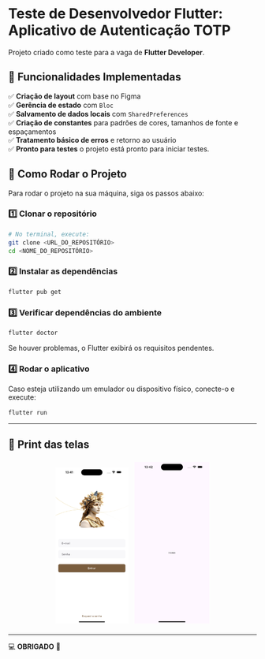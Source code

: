 # Teste de Desenvolvedor Flutter: Aplicativo de Autenticação TOTP

Projeto criado como teste para a vaga de **Flutter Developer**.

## 📌 Funcionalidades Implementadas

✅ **Criação de layout** com base no Figma  
✅ **Gerência de estado** com `Bloc`  
✅ **Salvamento de dados locais** com `SharedPreferences`  
✅ **Criação de constantes** para padrões de cores, tamanhos de fonte e espaçamentos  
✅ **Tratamento básico de erros** e retorno ao usuário  
✅ **Pronto para testes** o projeto está pronto para iniciar testes.  

## 🚀 Como Rodar o Projeto

Para rodar o projeto na sua máquina, siga os passos abaixo:

### 1️⃣ Clonar o repositório
```sh
# No terminal, execute:
git clone <URL_DO_REPOSITÓRIO>
cd <NOME_DO_REPOSITÓRIO>
```

### 2️⃣ Instalar as dependências
```sh
flutter pub get
```

### 3️⃣ Verificar dependências do ambiente
```sh
flutter doctor
```
Se houver problemas, o Flutter exibirá os requisitos pendentes.

### 4️⃣ Rodar o aplicativo
Caso esteja utilizando um emulador ou dispositivo físico, conecte-o e execute:
```sh
flutter run
```

---

## 📱 Print das telas

<p align="center">
  <img src="https://github.com/charles-silva/flutter_teste/blob/main/assets/readme/login.png" width="29%" style="margin: 5px;"
  <img src="https://github.com/charles-silva/flutter_teste/blob/main/assets/readme/verification.png" width="29%" style="margin: 5px;" />
  <img src="https://github.com/charles-silva/flutter_teste/blob/main/assets/readme/home.png" width="30%" style="margin: 5px;" />
</p>


---
💻 **OBRIGADO** 🚀
